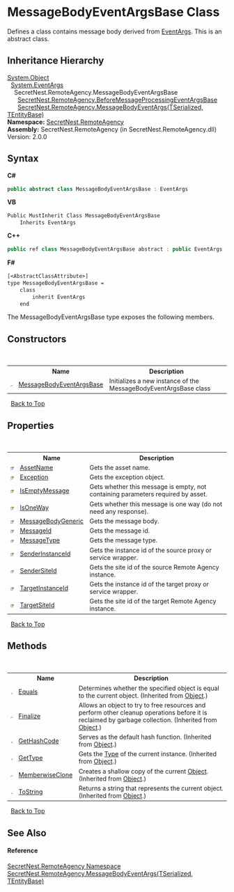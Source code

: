 # MessageBodyEventArgsBase Class
 

Defines a class contains message body derived from <a href="https://docs.microsoft.com/dotnet/api/system.eventargs" target="_blank">EventArgs</a>. This is an abstract class.


## Inheritance Hierarchy
<a href="https://docs.microsoft.com/dotnet/api/system.object" target="_blank">System.Object</a><br />&nbsp;&nbsp;<a href="https://docs.microsoft.com/dotnet/api/system.eventargs" target="_blank">System.EventArgs</a><br />&nbsp;&nbsp;&nbsp;&nbsp;SecretNest.RemoteAgency.MessageBodyEventArgsBase<br />&nbsp;&nbsp;&nbsp;&nbsp;&nbsp;&nbsp;<a href="T_SecretNest_RemoteAgency_BeforeMessageProcessingEventArgsBase">SecretNest.RemoteAgency.BeforeMessageProcessingEventArgsBase</a><br />&nbsp;&nbsp;&nbsp;&nbsp;&nbsp;&nbsp;<a href="T_SecretNest_RemoteAgency_MessageBodyEventArgs_2">SecretNest.RemoteAgency.MessageBodyEventArgs(TSerialized, TEntityBase)</a><br />
**Namespace:**&nbsp;<a href="N_SecretNest_RemoteAgency">SecretNest.RemoteAgency</a><br />**Assembly:**&nbsp;SecretNest.RemoteAgency (in SecretNest.RemoteAgency.dll) Version: 2.0.0

## Syntax

**C#**<br />
``` C#
public abstract class MessageBodyEventArgsBase : EventArgs
```

**VB**<br />
``` VB
Public MustInherit Class MessageBodyEventArgsBase
	Inherits EventArgs
```

**C++**<br />
``` C++
public ref class MessageBodyEventArgsBase abstract : public EventArgs
```

**F#**<br />
``` F#
[<AbstractClassAttribute>]
type MessageBodyEventArgsBase =  
    class
        inherit EventArgs
    end
```

The MessageBodyEventArgsBase type exposes the following members.


## Constructors
&nbsp;<table><tr><th></th><th>Name</th><th>Description</th></tr><tr><td>![Protected method](media/protmethod.gif "Protected method")</td><td><a href="M_SecretNest_RemoteAgency_MessageBodyEventArgsBase__ctor">MessageBodyEventArgsBase</a></td><td>
Initializes a new instance of the MessageBodyEventArgsBase class</td></tr></table>&nbsp;
<a href="#messagebodyeventargsbase-class">Back to Top</a>

## Properties
&nbsp;<table><tr><th></th><th>Name</th><th>Description</th></tr><tr><td>![Public property](media/pubproperty.gif "Public property")</td><td><a href="P_SecretNest_RemoteAgency_MessageBodyEventArgsBase_AssetName">AssetName</a></td><td>
Gets the asset name.</td></tr><tr><td>![Public property](media/pubproperty.gif "Public property")</td><td><a href="P_SecretNest_RemoteAgency_MessageBodyEventArgsBase_Exception">Exception</a></td><td>
Gets the exception object.</td></tr><tr><td>![Public property](media/pubproperty.gif "Public property")</td><td><a href="P_SecretNest_RemoteAgency_MessageBodyEventArgsBase_IsEmptyMessage">IsEmptyMessage</a></td><td>
Gets whether this message is empty, not containing parameters required by asset.</td></tr><tr><td>![Public property](media/pubproperty.gif "Public property")</td><td><a href="P_SecretNest_RemoteAgency_MessageBodyEventArgsBase_IsOneWay">IsOneWay</a></td><td>
Gets whether this message is one way (do not need any response).</td></tr><tr><td>![Public property](media/pubproperty.gif "Public property")</td><td><a href="P_SecretNest_RemoteAgency_MessageBodyEventArgsBase_MessageBodyGeneric">MessageBodyGeneric</a></td><td>
Gets the message body.</td></tr><tr><td>![Public property](media/pubproperty.gif "Public property")</td><td><a href="P_SecretNest_RemoteAgency_MessageBodyEventArgsBase_MessageId">MessageId</a></td><td>
Gets the message id.</td></tr><tr><td>![Public property](media/pubproperty.gif "Public property")</td><td><a href="P_SecretNest_RemoteAgency_MessageBodyEventArgsBase_MessageType">MessageType</a></td><td>
Gets the message type.</td></tr><tr><td>![Public property](media/pubproperty.gif "Public property")</td><td><a href="P_SecretNest_RemoteAgency_MessageBodyEventArgsBase_SenderInstanceId">SenderInstanceId</a></td><td>
Gets the instance id of the source proxy or service wrapper.</td></tr><tr><td>![Public property](media/pubproperty.gif "Public property")</td><td><a href="P_SecretNest_RemoteAgency_MessageBodyEventArgsBase_SenderSiteId">SenderSiteId</a></td><td>
Gets the site id of the source Remote Agency instance.</td></tr><tr><td>![Public property](media/pubproperty.gif "Public property")</td><td><a href="P_SecretNest_RemoteAgency_MessageBodyEventArgsBase_TargetInstanceId">TargetInstanceId</a></td><td>
Gets the instance id of the target proxy or service wrapper.</td></tr><tr><td>![Public property](media/pubproperty.gif "Public property")</td><td><a href="P_SecretNest_RemoteAgency_MessageBodyEventArgsBase_TargetSiteId">TargetSiteId</a></td><td>
Gets the site id of the target Remote Agency instance.</td></tr></table>&nbsp;
<a href="#messagebodyeventargsbase-class">Back to Top</a>

## Methods
&nbsp;<table><tr><th></th><th>Name</th><th>Description</th></tr><tr><td>![Public method](media/pubmethod.gif "Public method")</td><td><a href="https://docs.microsoft.com/dotnet/api/system.object.equals#System_Object_Equals_System_Object_" target="_blank">Equals</a></td><td>
Determines whether the specified object is equal to the current object.
 (Inherited from <a href="https://docs.microsoft.com/dotnet/api/system.object" target="_blank">Object</a>.)</td></tr><tr><td>![Protected method](media/protmethod.gif "Protected method")</td><td><a href="https://docs.microsoft.com/dotnet/api/system.object.finalize#System_Object_Finalize" target="_blank">Finalize</a></td><td>
Allows an object to try to free resources and perform other cleanup operations before it is reclaimed by garbage collection.
 (Inherited from <a href="https://docs.microsoft.com/dotnet/api/system.object" target="_blank">Object</a>.)</td></tr><tr><td>![Public method](media/pubmethod.gif "Public method")</td><td><a href="https://docs.microsoft.com/dotnet/api/system.object.gethashcode#System_Object_GetHashCode" target="_blank">GetHashCode</a></td><td>
Serves as the default hash function.
 (Inherited from <a href="https://docs.microsoft.com/dotnet/api/system.object" target="_blank">Object</a>.)</td></tr><tr><td>![Public method](media/pubmethod.gif "Public method")</td><td><a href="https://docs.microsoft.com/dotnet/api/system.object.gettype#System_Object_GetType" target="_blank">GetType</a></td><td>
Gets the <a href="https://docs.microsoft.com/dotnet/api/system.type" target="_blank">Type</a> of the current instance.
 (Inherited from <a href="https://docs.microsoft.com/dotnet/api/system.object" target="_blank">Object</a>.)</td></tr><tr><td>![Protected method](media/protmethod.gif "Protected method")</td><td><a href="https://docs.microsoft.com/dotnet/api/system.object.memberwiseclone#System_Object_MemberwiseClone" target="_blank">MemberwiseClone</a></td><td>
Creates a shallow copy of the current <a href="https://docs.microsoft.com/dotnet/api/system.object" target="_blank">Object</a>.
 (Inherited from <a href="https://docs.microsoft.com/dotnet/api/system.object" target="_blank">Object</a>.)</td></tr><tr><td>![Public method](media/pubmethod.gif "Public method")</td><td><a href="https://docs.microsoft.com/dotnet/api/system.object.tostring#System_Object_ToString" target="_blank">ToString</a></td><td>
Returns a string that represents the current object.
 (Inherited from <a href="https://docs.microsoft.com/dotnet/api/system.object" target="_blank">Object</a>.)</td></tr></table>&nbsp;
<a href="#messagebodyeventargsbase-class">Back to Top</a>

## See Also


#### Reference
<a href="N_SecretNest_RemoteAgency">SecretNest.RemoteAgency Namespace</a><br /><a href="T_SecretNest_RemoteAgency_MessageBodyEventArgs_2">SecretNest.RemoteAgency.MessageBodyEventArgs(TSerialized, TEntityBase)</a><br />
